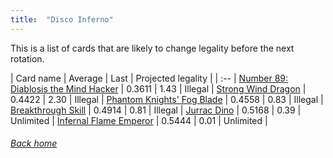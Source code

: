 ```yaml
---
title:  "Disco Inferno"
---
```


This is a list of cards that are likely to change legality before the next rotation.

| Card name | Average | Last | Projected legality |
| :-- |
[Number 89: Diablosis the Mind Hacker](https://db.ygoprodeck.com/card/?search=Number%2089:%20Diablosis%20the%20Mind%20Hacker) | 0.3611 | 1.43 | Illegal |
[Strong Wind Dragon](https://db.ygoprodeck.com/card/?search=Strong%20Wind%20Dragon) | 0.4422 | 2.30 | Illegal |
[Phantom Knights' Fog Blade](https://db.ygoprodeck.com/card/?search=Phantom%20Knights'%20Fog%20Blade) | 0.4558 | 0.83 | Illegal |
[Breakthrough Skill](https://db.ygoprodeck.com/card/?search=Breakthrough%20Skill) | 0.4914 | 0.81 | Illegal |
[Jurrac Dino](https://db.ygoprodeck.com/card/?search=Jurrac%20Dino) | 0.5168 | 0.39 | Unlimited |
[Infernal Flame Emperor](https://db.ygoprodeck.com/card/?search=Infernal%20Flame%20Emperor) | 0.5444 | 0.01 | Unlimited |

###### [Back home](index)